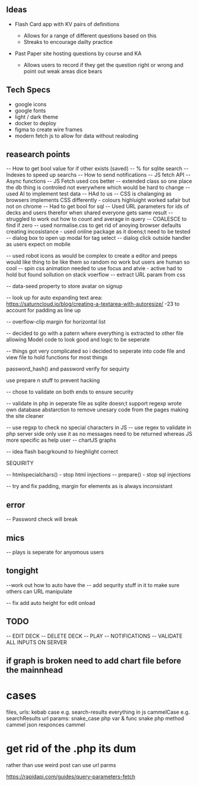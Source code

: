 ## Ideas

- Flash Card app with KV pairs of definitions 
    - Allows for a range of different questions based on this
    - Streaks to encourage dailty practice

- Past Paper site hosting questions by course and KA
    - Allows users to record if they get the question right or wrong and point out weak areas
    dice bears


## Tech Specs

- google icons
- google fonts
- light / dark theme
- docker to deploy
- figma to create wire frames
- modern fetch js to allow for data without realoding


## reasearch points

-- How to get bool value for if other exists (saved)
-- % for sqlite search
-- Indexes to speed up searchs
-- How to send notifications
--  JS fetch API
-- Async functions
-- JS Fetch used cos better
-- extended class so one place the db thing is controled not everywhere which would be hard to change
-- used AI to implement test data 
-- HAd to us
-- CSS is chalanging as browsers implements CSS differently - colours highluight worked safair but not on chrome
-- Had to get bool for sql 
-- Used URL parameters for ids of decks and users therefor when shared everyone gets same result
-- struggled to work out how to count and average in query
-- COALESCE to find if zero
-- used normalise.css to get rid of anoying browser defaults creating incosistance - used online package as it doens;t need to be tested
-- dialog box to open up modal for tag select
-- dialog click outside handler as users expect on mobile

-- used robot icons as would be complex to create a editor and peeps would like thing to be like them so random no work but users are human so cool
-- spin css animation needed to use focus and atvie - active had to hold but found sollution on stack voerflow
-- extract URL param from css

-- data-seed property to store avatar on signup

-- look up for auto expanding text area: https://saturncloud.io/blog/creating-a-textarea-with-autoresize/ -23 to account for padding as line up

-- overflow-clip margin for horizontal list

-- decided to go with a patern where everything is extracted to other file allowing Model code to look good and logic to be seperate

-- things got very complicated so i decided to seperate into code file and view file to hold functions for most things

password_hash() and password verify for sequirty


use prepare n stuff to prevent hacking

-- chose to vaildate on both ends to ensure security

-- validate in php in seperate file as sqlite doesn;t support regexp
wrote own database abstarction to remove unesary code from the pages making the site cleaner

-- use regxp to check no special characters in JS
-- use regex to validate in php server side only use it as no messages need to be returned whereas JS more specific as help user
-- chartJS graphs <script src="https://cdn.jsdelivr.net/npm/chart.js"></script>

-- idea flash bacgrkound to hieghlight correct

SEQUIRITY 

-- htmlspecialchars() - stop html injections
-- prepare() - stop sql injections

-- try and fix padding, margin for elements as is always inconsistant 


## error

-- Password check will break

## mics
-- plays is seperate for anyomous users

## tongight

--work out how to auto have the 
-- add sequrity stuff in it to make sure others can URL manipulate

-- fix add auto height for edit onload


## TODO

-- EDIT DECK
-- DELETE DECK
-- PLAY
-- NOTIFICATIONS
-- VALIDATE ALL INPUTS ON SERVER

## if graph is broken need to add chart file before the mainnhead

# cases

files, urls: kebab case e.g. search-results
everything in js cammelCase e.g. searchResults
url params: snake_case
php var & func snake
php method cammel
json responces cammel

# get rid of the .php its dum

rather than use weird post can use url parms

https://rapidapi.com/guides/query-parameters-fetch